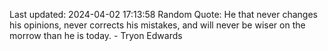 Last updated: 2024-04-02 17:13:58
Random Quote: He that never changes his opinions, never corrects his mistakes, and will never be wiser on the morrow than he is today. - Tryon Edwards